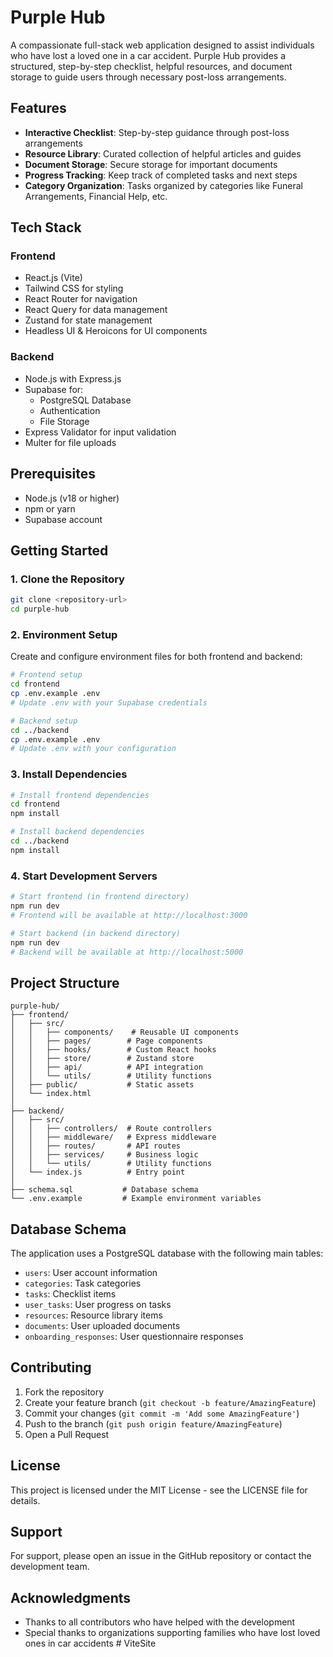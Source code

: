 # Purple Hub

A compassionate full-stack web application designed to assist individuals who have lost a loved one in a car accident. Purple Hub provides a structured, step-by-step checklist, helpful resources, and document storage to guide users through necessary post-loss arrangements.

## Features

- **Interactive Checklist**: Step-by-step guidance through post-loss arrangements
- **Resource Library**: Curated collection of helpful articles and guides
- **Document Storage**: Secure storage for important documents
- **Progress Tracking**: Keep track of completed tasks and next steps
- **Category Organization**: Tasks organized by categories like Funeral Arrangements, Financial Help, etc.

## Tech Stack

### Frontend
- React.js (Vite)
- Tailwind CSS for styling
- React Router for navigation
- React Query for data management
- Zustand for state management
- Headless UI & Heroicons for UI components

### Backend
- Node.js with Express.js
- Supabase for:
  - PostgreSQL Database
  - Authentication
  - File Storage
- Express Validator for input validation
- Multer for file uploads

## Prerequisites

- Node.js (v18 or higher)
- npm or yarn
- Supabase account

## Getting Started

### 1. Clone the Repository

```bash
git clone <repository-url>
cd purple-hub
```

### 2. Environment Setup

Create and configure environment files for both frontend and backend:

```bash
# Frontend setup
cd frontend
cp .env.example .env
# Update .env with your Supabase credentials

# Backend setup
cd ../backend
cp .env.example .env
# Update .env with your configuration
```

### 3. Install Dependencies

```bash
# Install frontend dependencies
cd frontend
npm install

# Install backend dependencies
cd ../backend
npm install
```

### 4. Start Development Servers

```bash
# Start frontend (in frontend directory)
npm run dev
# Frontend will be available at http://localhost:3000

# Start backend (in backend directory)
npm run dev
# Backend will be available at http://localhost:5000
```

## Project Structure

```
purple-hub/
├── frontend/
│   ├── src/
│   │   ├── components/    # Reusable UI components
│   │   ├── pages/        # Page components
│   │   ├── hooks/        # Custom React hooks
│   │   ├── store/        # Zustand store
│   │   ├── api/          # API integration
│   │   └── utils/        # Utility functions
│   ├── public/           # Static assets
│   └── index.html
│
├── backend/
│   ├── src/
│   │   ├── controllers/  # Route controllers
│   │   ├── middleware/   # Express middleware
│   │   ├── routes/       # API routes
│   │   ├── services/     # Business logic
│   │   └── utils/        # Utility functions
│   └── index.js          # Entry point
│
├── schema.sql           # Database schema
└── .env.example         # Example environment variables
```

## Database Schema

The application uses a PostgreSQL database with the following main tables:
- `users`: User account information
- `categories`: Task categories
- `tasks`: Checklist items
- `user_tasks`: User progress on tasks
- `resources`: Resource library items
- `documents`: User uploaded documents
- `onboarding_responses`: User questionnaire responses

## Contributing

1. Fork the repository
2. Create your feature branch (`git checkout -b feature/AmazingFeature`)
3. Commit your changes (`git commit -m 'Add some AmazingFeature'`)
4. Push to the branch (`git push origin feature/AmazingFeature`)
5. Open a Pull Request

## License

This project is licensed under the MIT License - see the LICENSE file for details.

## Support

For support, please open an issue in the GitHub repository or contact the development team.

## Acknowledgments

- Thanks to all contributors who have helped with the development
- Special thanks to organizations supporting families who have lost loved ones in car accidents #   V i t e S i t e  
 